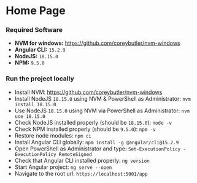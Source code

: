 # Home Page

### Required Software

- **NVM for windows:** https://github.com/coreybutler/nvm-windows
- **Angular CLI:** `15.2.9`
- **NodeJS:** `18.15.0`
- **NPM:** `9.5.0`

### Run the project locally

- Install NVM: https://github.com/coreybutler/nvm-windows
- Install NodeJS `18.15.0` using NVM & PowerShell as Administrator: `nvm install 18.15.0`
- Use NodeJS `18.15.0` using NVM via PowerShell as Administrator: `nvm use 18.15.0`
- Check NodeJS installed properly (should be `18.15.0`): `node -v`
- Check NPM installed properly (should be `9.5.0`): `npm -v`
- Restore node modules: `npm ci`
- Install Angular CLI globally: `npm install -g @angular/cli@15.2.9`
- Open PowerShell as Administrator and type: `Set-ExecutionPolicy -ExecutionPolicy RemoteSigned`
- Check that Angular CLI installed properly: `ng version`
- Start Angular project: `ng serve --open`
- Navigate to the root url: `https://localhost:5001/app`